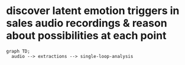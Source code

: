 # discover latent emotion triggers in sales audio recordings & reason about possibilities at each point 
```mermaid
graph TD;
  audio --> extractions --> single-loop-analysis
```
